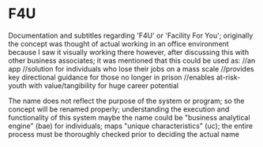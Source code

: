 # F4U

Documentation and subtitles regarding 'F4U' or 'Facility For You'; originally the concept was thought of actual working in an office environment because I saw it visually working there however, after discussing this with other business associates; it was mentioned that this could be used as:
//an app
//solution for individuals who lose their jobs on a mass scale
//provides key directional guidance for those no longer in prison
//enables at-risk-youth with value/tangibility for huge career potential

The name does not reflect the purpose of the system or program; so the concept will be renamed properly; understanding the execution and functionality of this system maybe the name could be "business analytical engine" (bae) for individuals; maps "unique characteristics" (uc); the entire process must be thoroughly checked prior to deciding the actual name
